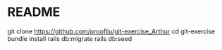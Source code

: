 # README

git clone https://github.com/proofliu/git-exercise_Arthur
cd git-exercise
bundle install
rails db:migrate
rails db:seed
